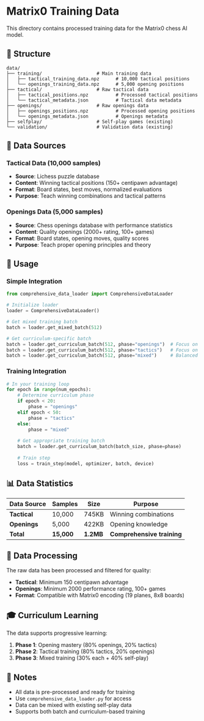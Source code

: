 # Matrix0 Training Data

This directory contains processed training data for the Matrix0 chess AI model.

## 📁 Structure

```
data/
├── training/                    # Main training data
│   ├── tactical_training_data.npz      # 10,000 tactical positions
│   └── openings_training_data.npz      # 5,000 opening positions
├── tactical/                    # Raw tactical data
│   ├── tactical_positions.npz          # Processed tactical positions
│   └── tactical_metadata.json          # Tactical data metadata
├── openings/                    # Raw openings data
│   ├── openings_positions.npz          # Processed opening positions
│   └── openings_metadata.json          # Openings metadata
├── selfplay/                    # Self-play games (existing)
└── validation/                  # Validation data (existing)
```

## 🎯 Data Sources

### **Tactical Data** (10,000 samples)
- **Source**: Lichess puzzle database
- **Content**: Winning tactical positions (150+ centipawn advantage)
- **Format**: Board states, best moves, normalized evaluations
- **Purpose**: Teach winning combinations and tactical patterns

### **Openings Data** (5,000 samples)
- **Source**: Chess openings database with performance statistics
- **Content**: Quality openings (2000+ rating, 100+ games)
- **Format**: Board states, opening moves, quality scores
- **Purpose**: Teach proper opening principles and theory

## 🚀 Usage

### **Simple Integration**
```python
from comprehensive_data_loader import ComprehensiveDataLoader

# Initialize loader
loader = ComprehensiveDataLoader()

# Get mixed training batch
batch = loader.get_mixed_batch(512)

# Get curriculum-specific batch
batch = loader.get_curriculum_batch(512, phase="openings")  # Focus on openings
batch = loader.get_curriculum_batch(512, phase="tactics")   # Focus on tactics
batch = loader.get_curriculum_batch(512, phase="mixed")     # Balanced mix
```

### **Training Integration**
```python
# In your training loop
for epoch in range(num_epochs):
    # Determine curriculum phase
    if epoch < 20:
        phase = "openings"
    elif epoch < 50:
        phase = "tactics"
    else:
        phase = "mixed"
    
    # Get appropriate training batch
    batch = loader.get_curriculum_batch(batch_size, phase=phase)
    
    # Train step
    loss = train_step(model, optimizer, batch, device)
```

## 📊 Data Statistics

| Data Source | Samples | Size | Purpose |
|-------------|---------|------|---------|
| **Tactical** | 10,000 | 745KB | Winning combinations |
| **Openings** | 5,000 | 422KB | Opening knowledge |
| **Total** | **15,000** | **1.2MB** | **Comprehensive training** |

## 🔄 Data Processing

The raw data has been processed and filtered for quality:
- **Tactical**: Minimum 150 centipawn advantage
- **Openings**: Minimum 2000 performance rating, 100+ games
- **Format**: Compatible with Matrix0 encoding (19 planes, 8x8 boards)

## 🎓 Curriculum Learning

The data supports progressive learning:
1. **Phase 1**: Opening mastery (80% openings, 20% tactics)
2. **Phase 2**: Tactical training (80% tactics, 20% openings)  
3. **Phase 3**: Mixed training (30% each + 40% self-play)

## 📝 Notes

- All data is pre-processed and ready for training
- Use `comprehensive_data_loader.py` for access
- Data can be mixed with existing self-play data
- Supports both batch and curriculum-based training
